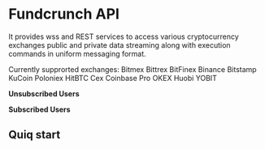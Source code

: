 # Fundcrunch API
It provides wss and REST services to access various cryptocurrency exchanges public and private data streaming along with execution commands in uniform messaging format.

Currently supprorted exchanges: Bitmex Bittrex BitFinex Binance Bitstamp KuCoin Poloniex HitBTC Cex Coinbase Pro OKEX Huobi YOBIT

**Unsubscribed Users**

**Subscribed Users**

## Quiq start



